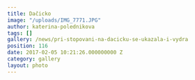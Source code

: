 ```yaml
---
title: Dačicko
image: "/uploads/IMG_7771.JPG"
author: katerina-polednikova
tags: []
gallery: /news/pri-stopovani-na-dacicku-se-ukazala-i-vydra
position: 116
date: 2017-02-05 10:21:26.000000000 Z
category: gallery
layout: photo
---
```

